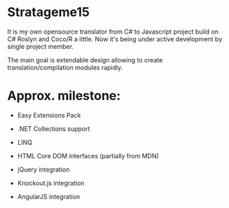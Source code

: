 Stratageme15
============

It is my own opensource translator from C# to Javascript project build on C# Roslyn and Coco/R a little. 
Now it's being under active development by single project member.

The main goal is extendable design allowing to create translation/compilation modules rapidly.



Approx. milestone:
============

- Easy Extensions Pack

- .NET Collections support

- LINQ

- HTML Core DOM interfaces (partially from MDN)

- jQuery integration

- Knockout.js integration

- AngularJS integration
